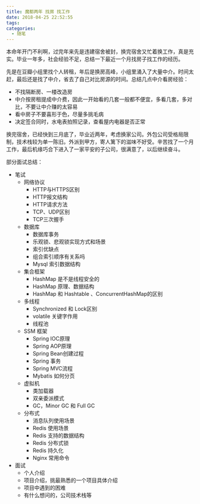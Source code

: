```yaml
---
title: 魔都两年 找房 找工作
date: 2018-04-25 22:52:55
tags: 
categories:
  - 随笔
---
```


本命年开门不利啊，过完年来先是违建宿舍被封，换完宿舍又忙着换工作，真是充实。毕业一年多，社会经验不足，总结一下最近一个月找房子找工作的经历。

<!-- more -->

先是在豆瓣小组里找个人转租，年后是换房高峰，小组里涌入了大量中介。时间太赶，最后还是找了中介，省去了自己对比房源的时间。总结几点中介看房经验：
- 不找隔断房、一楼改造房
- 中介按房租提成中介费，因此一开始看的几套一般都不便宜，多看几套，多对比，不要让中介赚的太容易
- 看中房子不要喜形于色，尽量多挑毛病
- 决定签合同时，水电表拍照记录，查看屋内电器是否正常

换完宿舍，已经快到三月底了，毕业近两年，考虑换家公司。外包公司受格局限制，技术栈较为单一陈旧。外派到甲方，寄人篱下的滋味不好受。辛苦找了一个月工作，最后机缘巧合下进入了一家平安的子公司，很满意了，以后继续奋斗。

部分面试总结：
- 笔试
    - 网络协议
        - HTTP与HTTPS区别
        - HTTP报文结构
        - HTTP请求方法
        - TCP、UDP区别
        - TCP三次握手
    - 数据库
        - 数据库事务
        - 乐观锁、悲观锁实现方式和场景
        - 索引优缺点
        - 组合索引顺序有关系吗
        - Mysql 索引数据结构
    - 集合框架
        - HashMap 是不是线程安全的
        - HashMap 原理、数据结构
        - HashMap 和 Hashtable 、ConcurrentHashMap的区别
    - 多线程
        - Synchronized 和 Lock区别
        - volatile 关键字作用
        - 线程池
    - SSM 框架
        - Spring IOC原理
        - Spring AOP原理
        - Spring Bean创建过程
        - Spring 事务
        - Spring MVC流程
        - Mybatis 如何分页
    - 虚拟机
        - 类加载器
        - 双亲委派模式
        - GC，Minor GC 和 Full GC
    - 分布式
        - 消息队列使用场景
        - Redis 使用场景
        - Redis 支持的数据结构
        - Redis 分布式锁
        - Redis 持久化
        - Nginx 常用命令
- 面试
    - 个人介绍
    - 项目介绍，挑最熟悉的一个项目具体介绍
    - 项目中遇到的困难
    - 有什么想问的，公司技术栈等







